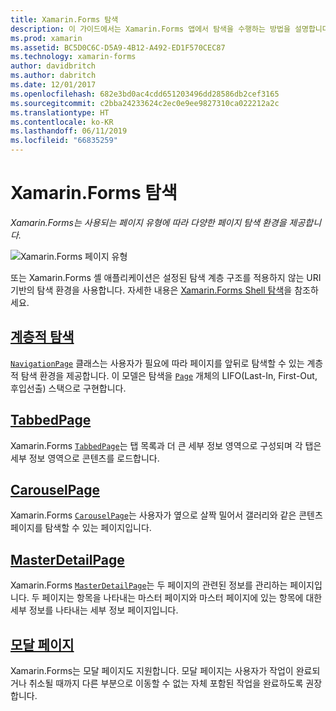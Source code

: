 ```yaml
---
title: Xamarin.Forms 탐색
description: 이 가이드에서는 Xamarin.Forms 앱에서 탐색을 수행하는 방법을 설명합니다. Xamarin.Forms는 사용되는 페이지 유형에 따라 다양한 페이지 탐색 환경을 제공합니다.
ms.prod: xamarin
ms.assetid: BC5D0C6C-D5A9-4B12-A492-ED1F570CEC87
ms.technology: xamarin-forms
author: davidbritch
ms.author: dabritch
ms.date: 12/01/2017
ms.openlocfilehash: 682e3bd0ac4cdd651203496dd28586db2cef3165
ms.sourcegitcommit: c2bba24233624c2ec0e9ee9827310ca022212a2c
ms.translationtype: HT
ms.contentlocale: ko-KR
ms.lasthandoff: 06/11/2019
ms.locfileid: "66835259"
---
```

# <a name="xamarinforms-navigation"></a>Xamarin.Forms 탐색

_Xamarin.Forms는 사용되는 페이지 유형에 따라 다양한 페이지 탐색 환경을 제공합니다._

![](images/page-types.png "Xamarin.Forms 페이지 유형")

또는 Xamarin.Forms 셸 애플리케이션은 설정된 탐색 계층 구조를 적용하지 않는 URI 기반의 탐색 환경을 사용합니다. 자세한 내용은 [Xamarin.Forms Shell 탐색](~/xamarin-forms/app-fundamentals/shell/navigation.md)을 참조하세요.

## <a name="hierarchical-navigationhierarchicalmd"></a>[계층적 탐색](hierarchical.md)

[`NavigationPage`](xref:Xamarin.Forms.NavigationPage) 클래스는 사용자가 필요에 따라 페이지를 앞뒤로 탐색할 수 있는 계층적 탐색 환경을 제공합니다. 이 모델은 탐색을 [`Page`](xref:Xamarin.Forms.Page) 개체의 LIFO(Last-In, First-Out, 후입선출) 스택으로 구현합니다.

## <a name="tabbedpagetabbed-pagemd"></a>[TabbedPage](tabbed-page.md)

Xamarin.Forms [`TabbedPage`](xref:Xamarin.Forms.TabbedPage)는 탭 목록과 더 큰 세부 정보 영역으로 구성되며 각 탭은 세부 정보 영역으로 콘텐츠를 로드합니다.

## <a name="carouselpagecarousel-pagemd"></a>[CarouselPage](carousel-page.md)

Xamarin.Forms [`CarouselPage`](xref:Xamarin.Forms.CarouselPage)는 사용자가 옆으로 살짝 밀어서 갤러리와 같은 콘텐츠 페이지를 탐색할 수 있는 페이지입니다.

## <a name="masterdetailpagemaster-detail-pagemd"></a>[MasterDetailPage](master-detail-page.md)

Xamarin.Forms [`MasterDetailPage`](xref:Xamarin.Forms.MasterDetailPage)는 두 페이지의 관련된 정보를 관리하는 페이지입니다. 두 페이지는 항목을 나타내는 마스터 페이지와 마스터 페이지에 있는 항목에 대한 세부 정보를 나타내는 세부 정보 페이지입니다.

## <a name="modal-pagesmodalmd"></a>[모달 페이지](modal.md)

Xamarin.Forms는 모달 페이지도 지원합니다. 모달 페이지는 사용자가 작업이 완료되거나 취소될 때까지 다른 부분으로 이동할 수 없는 자체 포함된 작업을 완료하도록 권장합니다.
